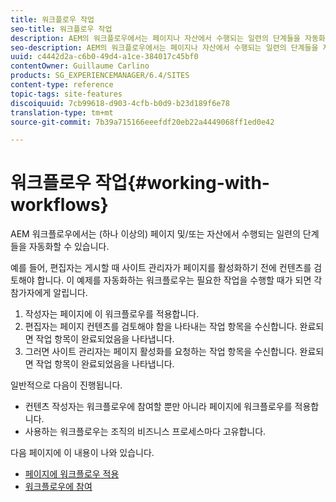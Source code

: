 ```yaml
---
title: 워크플로우 작업
seo-title: 워크플로우 작업
description: AEM의 워크플로우에서는 페이지나 자산에서 수행되는 일련의 단계들을 자동화할 수 있습니다.
seo-description: AEM의 워크플로우에서는 페이지나 자산에서 수행되는 일련의 단계들을 자동화할 수 있습니다.
uuid: c4442d2a-c6b0-49d4-a1ce-384017c45bf0
contentOwner: Guillaume Carlino
products: SG_EXPERIENCEMANAGER/6.4/SITES
content-type: reference
topic-tags: site-features
discoiquuid: 7cb99618-d903-4cfb-b0d9-b23d189f6e78
translation-type: tm+mt
source-git-commit: 7b39a715166eeefdf20eb22a4449068ff1ed0e42

---
```



# 워크플로우 작업{#working-with-workflows}

AEM 워크플로우에서는 (하나 이상의) 페이지 및/또는 자산에서 수행되는 일련의 단계들을 자동화할 수 있습니다.

예를 들어, 편집자는 게시할 때 사이트 관리자가 페이지를 활성화하기 전에 컨텐츠를 검토해야 합니다. 이 예제를 자동화하는 워크플로우는 필요한 작업을 수행할 때가 되면 각 참가자에게 알립니다.

1. 작성자는 페이지에 이 워크플로우를 적용합니다.
1. 편집자는 페이지 컨텐츠를 검토해야 함을 나타내는 작업 항목을 수신합니다. 완료되면 작업 항목이 완료되었음을 나타냅니다.
1. 그러면 사이트 관리자는 페이지 활성화를 요청하는 작업 항목을 수신합니다. 완료되면 작업 항목이 완료되었음을 나타냅니다.

일반적으로 다음이 진행됩니다.

* 컨텐츠 작성자는 워크플로우에 참여할 뿐만 아니라 페이지에 워크플로우를 적용합니다.
* 사용하는 워크플로우는 조직의 비즈니스 프로세스마다 고유합니다.

다음 페이지에 이 내용이 나와 있습니다.

* [페이지에 워크플로우 적용](/help/sites-authoring/workflows-applying.md)
* [워크플로우에 참여](/help/sites-authoring/workflows-participating.md)

